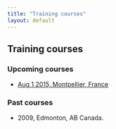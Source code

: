 ```yaml
---
title: "Training courses"
layout: default
---
```


## Training courses

### Upcoming courses

* [Aug 1 2015, Montpellier, France](./2015/montpellier/)

### Past courses

* 2009, Edmonton, AB Canada.